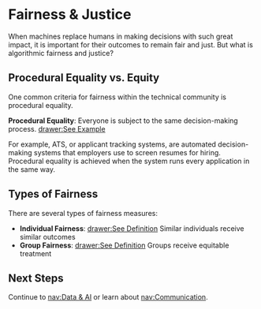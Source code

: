 # Fairness & Justice

When machines replace humans in making decisions with such great impact, it is important for their outcomes to remain fair and just. But what is algorithmic fairness and justice?

## Procedural Equality vs. Equity

One common criteria for fairness within the technical community is procedural equality.

**Procedural Equality**: Everyone is subject to the same decision-making process. [drawer:See Example](procedural-equality-example)

For example, ATS, or applicant tracking systems, are automated decision-making systems that employers use to screen resumes for hiring. Procedural equality is achieved when the system runs every application in the same way.

## Types of Fairness

There are several types of fairness measures:

- **Individual Fairness**: [drawer:See Definition](individual-fairness) Similar individuals receive similar outcomes
- **Group Fairness**: [drawer:See Definition](group-fairness) Groups receive equitable treatment

## Next Steps

Continue to [nav:Data & AI](data-ai) or learn about [nav:Communication](communication). 